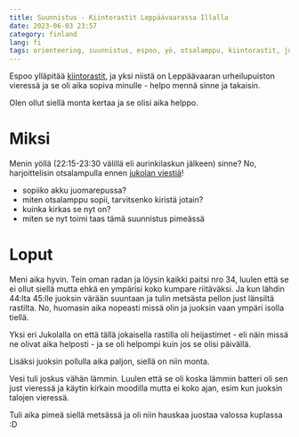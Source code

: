 ```yaml
---
title: Suunnistus - Kiintorastit Leppäävaarassa Illalla
date: 2023-06-03 23:57
category: finland
lang: fi
tags: orienteering, suunnistus, espoo, yö, otsalamppu, kiintorastit, jukola
---
```


Espoo ylläpitää [kiintorastit](https://www.espoo.fi/fi/liikunta-ja-luonto/ulkoliikuntapaikat/kiintorastit), ja yksi niistä on Leppäävaaran urheilupuiston vieressä ja se oli aika sopiva minulle - helpo mennä sinne ja takaisin.

Olen ollut siellä monta kertaa ja se olisi aika helppo.

Miksi
===

Menin yöllä (22:15-23:30 välillä eli aurinkilaskun jälkeen) sinne? No, harjoittelisin otsalampulla ennen [jukolan viestiä](https://jukola.com/2023/)!

- sopiiko akku juomarepussa?
- miten otsalamppu sopii, tarvitsenko kiristä jotain?
- kuinka kirkas se nyt on?
- miten se nyt toimi taas tämä suunnistus pimeässä

Loput
===

Meni aika hyvin. Tein oman radan ja löysin kaikki paitsi nro 34, luulen että se ei ollut siellä mutta ehkä en ympärisi koko kumpare riitäväksi. Ja kun lähdin 44:lta 45:lle juoksin värään suuntaan ja tulin metsästa pellon just länsiltä rastilta. No, huomasin aika nopeasti missä olin ja juoksin vaan ympäri isolla tiellä.

Yksi eri Jukolalla on että tällä jokaisella rastilla oli heijastimet - eli näin missä ne olivat aika helposti - ja se oli helpompi kuin jos se olisi päivällä.

Lisäksi juoksin pollulla aika paljon, siellä on niin monta.

Vesi tuli joskus vähän lämmin. Luulen että se oli koska lämmin batteri oli sen just vieressä ja käytin kirkain moodilla mutta ei koko ajan, esim kun juoksin talojen vieressä.

Tuli aika pimeä siellä metsässä ja oli niin hauskaa juostaa valossa kuplassa :D
